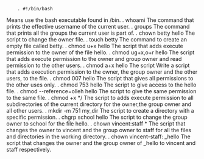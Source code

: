         . #!/bin/bash
Means use the bash executable found in /bin.
        . whoami
The command that prints the effective username of the current user.
        . groups
The command that prints all the groups the current user is part of.
        . chown betty hello
The script to change the owner file.
        . touch betty
The command to create an empty file called betty.
        . chmod u+x hello
The script that adds execute permission to the owner of the file hello.
        . chmod ug+x,o+r hello
The script that adds execute permission to the owner and group owner and read permission to the other users.
        . chmod a+x hello
The script Write a script that adds execution permission to the owner, the group owner and the other users, to the file.
        . chmod 007 hello
The script that gives all permissions to the other uses only.
        . chmod 753 hello
The script to give access to the hello file.
        . chmod --reference=olleh hello
The script to give the same permission to the same file.
        . chmod +x */
The script to adds execute permission to all subdirectories of the current directory for the owner,the group owner and all other users.
        . mkdir -m 751 my_dir
The script to create a directory with a specific permission.
        . chgrp school hello
The script to change the group owner to school for the file hello.
        . chown vincent:staff *
The script that changes the owner to vincent and the group owner to staff for all the files and directories in the working directory.
        . chown vincent-staff: _hello
The script that changes the owner and the group owner of _hello to vincent and staff respectively.
